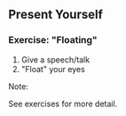 ## Present Yourself

### Exercise: "Floating"

1. Give a speech/talk
2. "Float" your eyes

Note:

See exercises for more detail.
